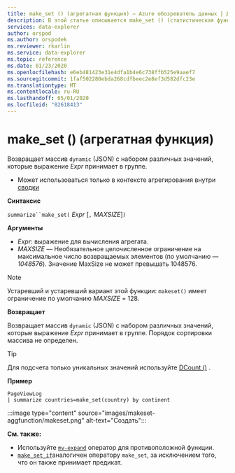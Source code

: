 ```yaml
---
title: make_set () (агрегатная функция) — Azure обозреватель данных | Документация Майкрософт
description: В этой статье описывается make_set () (статистическая функция) в обозреватель данных Azure.
services: data-explorer
author: orspod
ms.author: orspodek
ms.reviewer: rkarlin
ms.service: data-explorer
ms.topic: reference
ms.date: 01/23/2020
ms.openlocfilehash: e6eb481423e31e4dfa1b4e6c738ffb525e9aaef7
ms.sourcegitcommit: 1faf502280ebda268cdfbeec2e8ef3d582dfc23e
ms.translationtype: MT
ms.contentlocale: ru-RU
ms.lasthandoff: 05/01/2020
ms.locfileid: "82618413"
---
```

# <a name="make_set-aggregation-function"></a>make_set () (агрегатная функция)

Возвращает массив `dynamic` (JSON) с набором различных значений, которые выражение *Expr* принимает в группе.

* Может использоваться только в контексте агрегирования внутри [сводки](summarizeoperator.md)

**Синтаксис**

`summarize``make_set(` *Expr* [`,` *MAXSIZE*]`)`

**Аргументы**

* *Expr*: выражение для вычисления агрегата.
* *MAXSIZE* — Необязательное целочисленное ограничение на максимальное число возвращаемых элементов (по умолчанию — *1048576*). Значение MaxSize не может превышать 1048576.

> [!NOTE]
> Устаревший и устаревший вариант этой функции: `makeset()` имеет ограничение по умолчанию *MAXSIZE* = 128.

**Возвращает**

Возвращает массив `dynamic` (JSON) с набором различных значений, которые выражение *Expr* принимает в группе.
Порядок сортировки массива не определен.

> [!TIP]
> Для подсчета только уникальных значений используйте [DCount ()](dcount-aggfunction.md) .

**Пример**

```kusto
PageViewLog 
| summarize countries=make_set(country) by continent
```

:::image type="content" source="images/makeset-aggfunction/makeset.png" alt-text="Создать":::

**См. также:**

* Используйте [`mv-expand`](./mvexpandoperator.md) оператор для противоположной функции.
* [`make_set_if`](./makesetif-aggfunction.md)аналогичен оператору `make_set`, за исключением того, что он также принимает предикат.